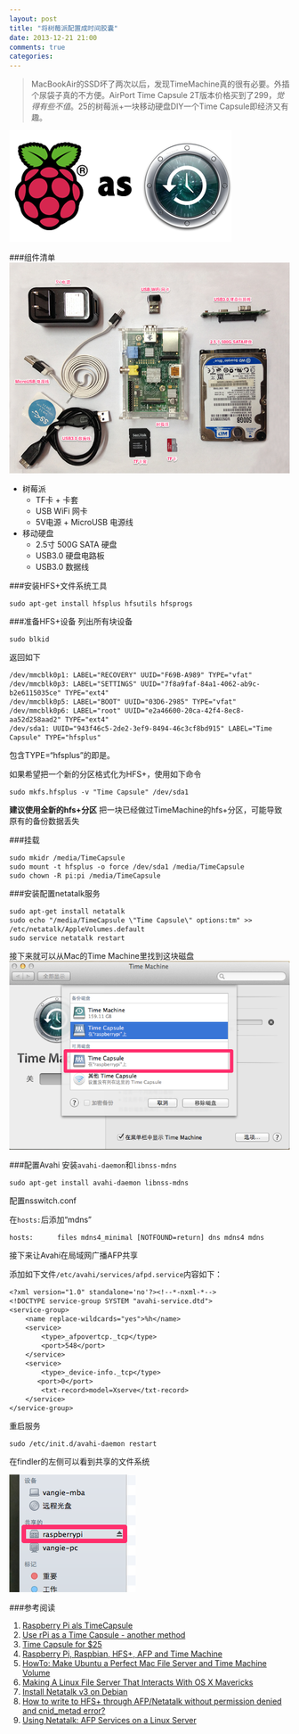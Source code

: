 ```yaml
---
layout: post
title: "将树莓派配置成时间胶囊"
date: 2013-12-21 21:00
comments: true
categories: 
---
```

>MacBookAir的SSD坏了两次以后，发现TimeMachine真的很有必要。外插个尿袋子真的不方便。AirPort Time Capsule 2T版本价格买到了$299，觉得有些不值。$25的树莓派+一块移动硬盘DIY一个Time Capsule即经济又有趣。

![Raspberry Pi as TimeCapsule](/images/post/2013-12-21/raspberry-pi-as-time-capsule.png)

<!-- more -->

###组件清单
![Component of TimeCapsule](/images/post/2013-12-21/component-of-time-capsule.png)

- 树莓派
	- TF卡 + 卡套
	- USB WiFi 网卡
	- 5V电源 + MicroUSB 电源线
- 移动硬盘
	- 2.5寸 500G SATA 硬盘 
	- USB3.0 硬盘电路板 
	- USB3.0 数据线


###安装HFS+文件系统工具

	sudo apt-get install hfsplus hfsutils hfsprogs
	
###准备HFS+设备	
列出所有块设备

	sudo blkid
	
返回如下

	/dev/mmcblk0p1: LABEL="RECOVERY" UUID="F69B-A989" TYPE="vfat"
	/dev/mmcblk0p3: LABEL="SETTINGS" UUID="7f8a9faf-84a1-4062-ab9c-b2e6115035ce" TYPE="ext4"
	/dev/mmcblk0p5: LABEL="BOOT" UUID="03D6-2985" TYPE="vfat"
	/dev/mmcblk0p6: LABEL="root" UUID="e2a46600-20ca-42f4-8ec8-aa52d258aad2" TYPE="ext4"
	/dev/sda1: UUID="943f46c5-2de2-3ef9-8494-46c3cf8bd915" LABEL="Time Capsule" TYPE="hfsplus"
	
包含TYPE=“hfsplus”的即是。

如果希望把一个新的分区格式化为HFS+，使用如下命令

	sudo mkfs.hfsplus -v "Time Capsule" /dev/sda1
	
**建议使用全新的hfs+分区**
把一块已经做过TimeMachine的hfs+分区，可能导致原有的备份数据丢失

###挂载

	sudo mkidr /media/TimeCapsule
	sudo mount -t hfsplus -o force /dev/sda1 /media/TimeCapsule
	sudo chown -R pi:pi /media/TimeCapsule
	
###安装配置netatalk服务

	sudo apt-get install netatalk
	sudo echo "/media/TimeCapsule \"Time Capsule\" options:tm" >> /etc/netatalk/AppleVolumes.default
	sudo service netatalk restart
	
接下来就可以从Mac的Time Machine里找到这块磁盘   
![选择Time Machine磁盘](/images/post/2013-12-21/avaliable-disk.png)
	
###配置Avahi
安装`avahi-daemon`和`libnss-mdns`

	sudo apt-get install avahi-daemon libnss-mdns
	
配置nsswitch.conf

在`hosts:`后添加“mdns”

	hosts:      files mdns4_minimal [NOTFOUND=return] dns mdns4 mdns
	
接下来让Avahi在局域网广播AFP共享

添加如下文件`/etc/avahi/services/afpd.service`内容如下：

	<?xml version="1.0" standalone='no'?><!--*-nxml-*-->
	<!DOCTYPE service-group SYSTEM "avahi-service.dtd">
	<service-group>
    	<name replace-wildcards="yes">%h</name>
    	<service>
	        <type>_afpovertcp._tcp</type>
	        <port>548</port>
	    </service>
	    <service>
	        <type>_device-info._tcp</type>
 	       <port>0</port>
	        <txt-record>model=Xserve</txt-record>
	    </service>
	</service-group>

重启服务

	sudo /etc/init.d/avahi-daemon restart
	
在findler的左侧可以看到共享的文件系统

![共享](/images/post/2013-12-21/share.png)

###参考阅读
1. [Raspberry Pi als TimeCapsule](http://www.zisoft.de/elektronik/raspberrypi/timecapsule.html)
2. [Use rPi as a Time Capsule - another method](http://www.raspberrypi.org/phpBB3/viewtopic.php?f=36&t=47029)
3. [Time Capsule for $25](http://garmoncheg.blogspot.jp/2012/11/time-capsule-for-25.html)
4. [Raspberry Pi, Raspbian, HFS+, AFP and Time Machine](http://andadapt.com/raspberry-pi-raspbian-hfs-afp-and-time-machine/)
5. [HowTo: Make Ubuntu a Perfect Mac File Server and Time Machine Volume](http://kremalicious.com/ubuntu-as-mac-file-server-and-time-machine-volume/?utm_source=feedburner&utm_medium=feed&utm_campaign=Feed%3A+kremalicious+(kremalicious))
6. [Making A Linux File Server That Interacts With OS X Mavericks](http://www.andyibanez.com/260-linux-file-server-os-x-mavericks)
7. [Install Netatalk v3 on Debian](http://netatalk.sourceforge.net/wiki/index.php/Install_Netatalk_v3_on_Debian)
8. [How to write to HFS+ through AFP/Netatalk without permission denied and cnid_metad error?](http://superuser.com/questions/558150/how-to-write-to-hfs-through-afp-netatalk-without-permission-denied-and-cnid-met)
9. [Using Netatalk: AFP Services on a Linux Server](http://www.afp548.com/2013/05/06/afp-services-on-a-linux-server/)